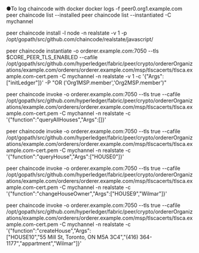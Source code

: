 ●To log chaincode with docker
docker logs -f peer0.org1.example.com
peer chaincode list --installed
peer chaincode list --instantiated -C mychannel 

peer chaincode install -l node -n realstate -v 1 -p /opt/gopath/src/github.com/chaincode/realstate/javascript/

peer chaincode instantiate -o orderer.example.com:7050 --tls $CORE_PEER_TLS_ENABLED --cafile /opt/gopath/src/github.com/hyperledger/fabric/peer/crypto/ordererOrganizations/example.com/orderers/orderer.example.com/msp/tlscacerts/tlsca.example.com-cert.pem -C mychannel -n realstate -v 1 -c '{"Args":["initLedger"]}' -P "OR ('Org1MSP.member','Org2MSP.member')"

peer chaincode invoke -o orderer.example.com:7050 --tls true --cafile /opt/gopath/src/github.com/hyperledger/fabric/peer/crypto/ordererOrganizations/example.com/orderers/orderer.example.com/msp/tlscacerts/tlsca.example.com-cert.pem -C mychannel -n realstate -c '{"function":"queryAllHouses","Args":[]}'

peer chaincode invoke -o orderer.example.com:7050 --tls true --cafile /opt/gopath/src/github.com/hyperledger/fabric/peer/crypto/ordererOrganizations/example.com/orderers/orderer.example.com/msp/tlscacerts/tlsca.example.com-cert.pem -C mychannel -n realstate -c '{"function":"queryHouse","Args":["HOUSE0"]}'

peer chaincode invoke -o orderer.example.com:7050 --tls true --cafile /opt/gopath/src/github.com/hyperledger/fabric/peer/crypto/ordererOrganizations/example.com/orderers/orderer.example.com/msp/tlscacerts/tlsca.example.com-cert.pem -C mychannel -n realstate -c '{"function":"changeHouseOwner","Args":["HOUSE9","Wilmar"]}'

peer chaincode invoke -o orderer.example.com:7050 --tls true --cafile /opt/gopath/src/github.com/hyperledger/fabric/peer/crypto/ordererOrganizations/example.com/orderers/orderer.example.com/msp/tlscacerts/tlsca.example.com-cert.pem -C mychannel -n realstate -c '{"function":"createHouse","Args":["HOUSE10","55 Mill St, Toronto, ON M5A 3C4","(416) 364-1177","appartment","Wilmar"]}'